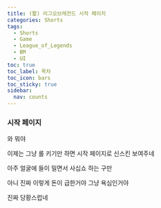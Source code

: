 ```yaml
---
title: (짧) 리그오브레전드 시작 페이지
categories: Shorts
tags:
  - Shorts
  - Game
  - League_of_Legends
  - BM
  - UI
toc: true
toc_label: 목차
toc_icon: bars
toc_sticky: true
sidebar:
  nav: counts
---
```

### 시작 페이지
와 뭐야

이제는 그냥 롤 키기만 하면 시작 페이지로 신스킨 보여주네

아주 얼굴에 들이 밀면서 사십쇼 하는 구만

아니 진짜 이렇게 돈이 급한거야 그냥 욕심인거야

진짜 당황스럽네